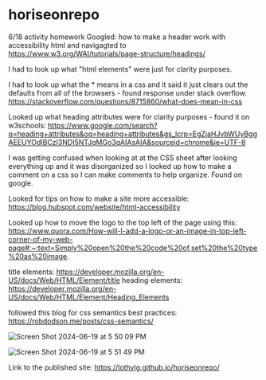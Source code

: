# horiseonrepo
6/18 activity homework Googled: how to make a header work with accessibility html and navigagted to https://www.w3.org/WAI/tutorials/page-structure/headings/

I had to look up what "html elements" were just for clarity purposes.

I had to look up what the * means in a css and it said it just clears out the defaults from all of the browsers - found response under stack overflow. https://stackoverflow.com/questions/8715860/what-does-mean-in-css

Looked up what heading attributes were for clarity purposes - found it on w3schools: https://www.google.com/search?q=heading+attributes&oq=heading+attributes&gs_lcrp=EgZjaHJvbWUyBggAEEUYOdIBCzI3NDI5NTJqMGo3qAIAsAIA&sourceid=chrome&ie=UTF-8

I was getting confused when looking at at the CSS sheet after looking everything up and it was disorganized so I looked up how to make a comment on a css so I can make comments to help organize. Found on google.

Looked for tips on how to make a site more accessible: https://blog.hubspot.com/website/html-accessibility

Looked up how to move the logo to the top left of the page using this: https://www.quora.com/How-will-I-add-a-logo-or-an-image-in-top-left-corner-of-my-web-page#:~:text=Simply%20open%20the%20code%20of,set%20the%20type%20as%20image.

title elements: https://developer.mozilla.org/en-US/docs/Web/HTML/Element/title heading elements: https://developer.mozilla.org/en-US/docs/Web/HTML/Element/Heading_Elements

followed this blog for css semantics best practices: https://robdodson.me/posts/css-semantics/

![Screen Shot 2024-06-19 at 5 50 09 PM](https://github.com/lothylg/horiseonrepo/assets/171598913/a3ec0711-440f-4982-aa73-e38c956c251e)

![Screen Shot 2024-06-19 at 5 51 49 PM](https://github.com/lothylg/horiseonrepo/assets/171598913/d326cdf4-0e70-4776-b54b-b03cbe844aba)


Link to the published site: https://lothylg.github.io/horiseonrepo/
